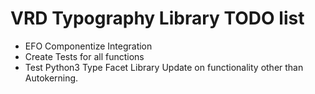 VRD Typography Library TODO list
=============================

 * EFO Componentize Integration
 * Create Tests for all functions
 * Test Python3 Type Facet Library Update on functionality other than Autokerning.
